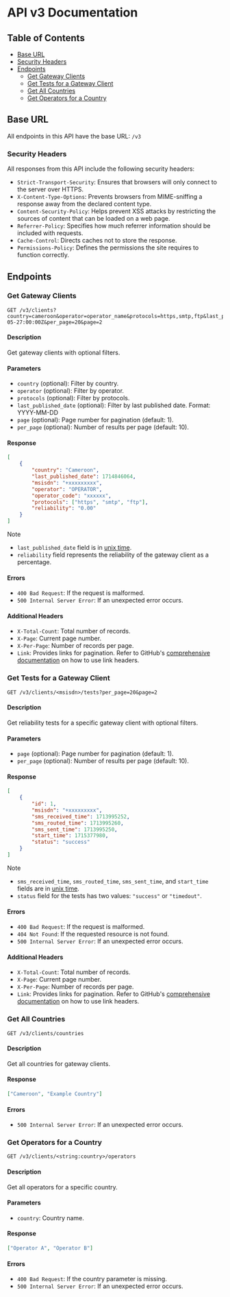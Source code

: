 # API v3 Documentation

## Table of Contents

- [Base URL](#base-url)
- [Security Headers](#security-headers)
- [Endpoints](#endpoints)
  - [Get Gateway Clients](#get-gateway-clients)
  - [Get Tests for a Gateway Client](#get-tests-for-a-gateway-client)
  - [Get All Countries](#get-all-countries)
  - [Get Operators for a Country](#get-operators-for-a-country)

## Base URL

All endpoints in this API have the base URL: `/v3`

### Security Headers

All responses from this API include the following security headers:

- `Strict-Transport-Security`: Ensures that browsers will only connect to the
  server over HTTPS.
- `X-Content-Type-Options`: Prevents browsers from MIME-sniffing a response away
  from the declared content type.
- `Content-Security-Policy`: Helps prevent XSS attacks by restricting the
  sources of content that can be loaded on a web page.
- `Referrer-Policy`: Specifies how much referrer information should be included
  with requests.
- `Cache-Control`: Directs caches not to store the response.
- `Permissions-Policy`: Defines the permissions the site requires to function
  correctly.

## Endpoints

### Get Gateway Clients

```http
GET /v3/clients?country=cameroon&operator=operator_name&protocols=https,smtp,ftp&last_published_date=2024-05-27:00:00Z&per_page=20&page=2
```

#### Description

Get gateway clients with optional filters.

#### Parameters

- `country` (optional): Filter by country.
- `operator` (optional): Filter by operator.
- `protocols` (optional): Filter by protocols.
- `last_published_date` (optional): Filter by last published date. Format:
  YYYY-MM-DD
- `page` (optional): Page number for pagination (default: 1).
- `per_page` (optional): Number of results per page (default: 10).

#### Response

```json
[
	{
		"country": "Cameroon",
		"last_published_date": 1714846064,
		"msisdn": "+xxxxxxxxx",
		"operator": "OPERATOR",
		"operator_code": "xxxxxx",
		"protocols": ["https", "smtp", "ftp"],
		"reliability": "0.00"
	}
]
```

> [!NOTE]
>
> - `last_published_date` field is in
>   [unix time](https://en.wikipedia.org/wiki/Unix_time).
> - `reliability` field represents the reliability of the gateway client as a
>   percentage.

#### Errors

- `400 Bad Request`: If the request is malformed.
- `500 Internal Server Error`: If an unexpected error occurs.

#### Additional Headers

- `X-Total-Count`: Total number of records.
- `X-Page`: Current page number.
- `X-Per-Page`: Number of records per page.
- `Link`: Provides links for pagination. Refer to GitHub's
  [comprehensive documentation](https://docs.github.com/en/rest/using-the-rest-api/using-pagination-in-the-rest-api?apiVersion=2022-11-28#using-link-headers)
  on how to use link headers.

### Get Tests for a Gateway Client

```http
GET /v3/clients/<msisdn>/tests?per_page=20&page=2
```

#### Description

Get reliability tests for a specific gateway client with optional filters.

#### Parameters

- `page` (optional): Page number for pagination (default: 1).
- `per_page` (optional): Number of results per page (default: 10).

#### Response

```json
[
	{
		"id": 1,
		"msisdn": "+xxxxxxxxx",
		"sms_received_time": 1713995252,
		"sms_routed_time": 1713995260,
		"sms_sent_time": 1713995250,
		"start_time": 1715377980,
		"status": "success"
	}
]
```

> [!NOTE]
>
> - `sms_received_time`, `sms_routed_time`, `sms_sent_time`, and `start_time`
>   fields are in [unix time](https://en.wikipedia.org/wiki/Unix_time).
> - `status` field for the tests has two values: `"success"` or `"timedout"`.

#### Errors

- `400 Bad Request`: If the request is malformed.
- `404 Not Found`: If the requested resource is not found.
- `500 Internal Server Error`: If an unexpected error occurs.

#### Additional Headers

- `X-Total-Count`: Total number of records.
- `X-Page`: Current page number.
- `X-Per-Page`: Number of records per page.
- `Link`: Provides links for pagination. Refer to GitHub's
  [comprehensive documentation](https://docs.github.com/en/rest/using-the-rest-api/using-pagination-in-the-rest-api?apiVersion=2022-11-28#using-link-headers)
  on how to use link headers.

### Get All Countries

```http
GET /v3/clients/countries
```

#### Description

Get all countries for gateway clients.

#### Response

```json
["Cameroon", "Example Country"]
```

#### Errors

- `500 Internal Server Error`: If an unexpected error occurs.

### Get Operators for a Country

```http
GET /v3/clients/<string:country>/operators
```

#### Description

Get all operators for a specific country.

#### Parameters

- `country`: Country name.

#### Response

```json
["Operator A", "Operator B"]
```

#### Errors

- `400 Bad Request`: If the country parameter is missing.
- `500 Internal Server Error`: If an unexpected error occurs.
